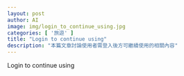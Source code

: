 ```yaml
---
layout: post
author: AI
image: img/login_to_continue_using.jpg
categories: [ '旅遊' ]
title: "Login to continue using"
description: "本篇文章討論使用者需登入後方可繼續使用的相關內容"
---
```

Login to continue using
